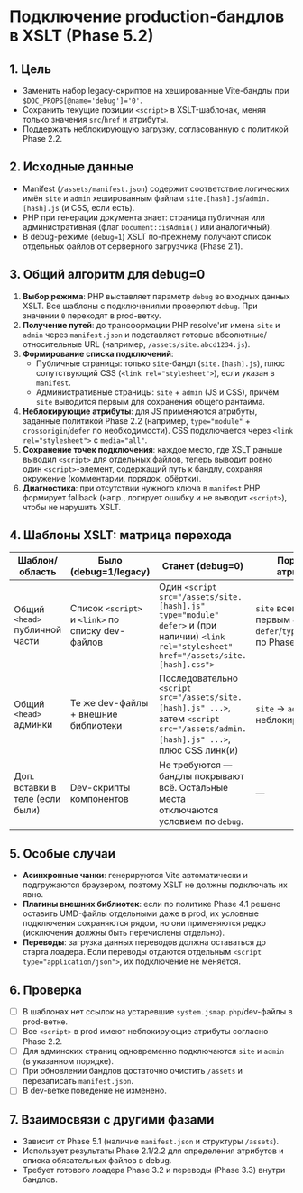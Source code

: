 # Подключение production-бандлов в XSLT (Phase 5.2)

## 1. Цель

- Заменить набор legacy-скриптов на хешированные Vite-бандлы при `$DOC_PROPS[@name='debug']='0'`.
- Сохранить текущие позиции `<script>` в XSLT-шаблонах, меняя только значения `src`/`href` и атрибуты.
- Поддержать неблокирующую загрузку, согласованную с политикой Phase 2.2.

## 2. Исходные данные

- Manifest (`/assets/manifest.json`) содержит соответствие логических имён `site` и `admin` хешированным файлам `site.[hash].js`/`admin.[hash].js` (и CSS, если есть).
- PHP при генерации документа знает: страница публичная или административная (флаг `Document::isAdmin()` или аналогичный).
- В debug-режиме (`debug=1`) XSLT по-прежнему получают список отдельных файлов от серверного загрузчика (Phase 2.1).

## 3. Общий алгоритм для debug=0

1. **Выбор режима**: PHP выставляет параметр `debug` во входных данных XSLT. Все шаблоны с подключениями проверяют `debug`. При значении `0` переходят в prod-ветку.
2. **Получение путей**: до трансформации PHP resolve'ит имена `site` и `admin` через `manifest.json` и подставляет готовые абсолютные/относительные URL (например, `/assets/site.abcd1234.js`).
3. **Формирование списка подключений**:
   - Публичные страницы: только `site`-бандл (`site.[hash].js`), плюс сопутствующий CSS (`<link rel="stylesheet">`), если указан в `manifest`.
   - Административные страницы: `site` + `admin` (JS и CSS), причём `site` выводится первым для сохранения общего рантайма.
4. **Неблокирующие атрибуты**: для JS применяются атрибуты, заданные политикой Phase 2.2 (например, `type="module"` + `crossorigin`/`defer` по необходимости). CSS подключается через `<link rel="stylesheet">` с `media="all"`.
5. **Сохранение точек подключения**: каждое место, где XSLT раньше выводил `<script>` для отдельных файлов, теперь выводит ровно один `<script>`-элемент, содержащий путь к бандлу, сохраняя окружение (комментарии, порядок, обёртки).
6. **Диагностика**: при отсутствии нужного ключа в `manifest` PHP формирует fallback (напр., логирует ошибку и не выводит `<script>`), чтобы не нарушить XSLT.

## 4. Шаблоны XSLT: матрица перехода

| Шаблон/область | Было (debug=1/legacy) | Станет (debug=0) | Порядок/атрибуты |
|----------------|------------------------|------------------|------------------|
| Общий `<head>` публичной части | Список `<script>` и `<link>` по списку dev-файлов | Один `<script src="/assets/site.[hash].js" type="module" defer>` и (при наличии) `<link rel="stylesheet" href="/assets/site.[hash].css">` | `site` всегда первым JS; `defer`/`type="module"` по Phase 2.2 |
| Общий `<head>` админки | Те же dev-файлы + внешние библиотеки | Последовательно `<script src="/assets/site.[hash].js" ...>`, затем `<script src="/assets/admin.[hash].js" ...>`, плюс CSS линк(и) | `site` → `admin`; оба неблокирующие |
| Доп. вставки в теле (если были) | Dev-скрипты компонентов | Не требуются — бандлы покрывают всё. Остальные места отключаются условием по `debug`. | — |

## 5. Особые случаи

- **Асинхронные чанки**: генерируются Vite автоматически и подгружаются браузером, поэтому XSLT не должны подключать их явно.
- **Плагины внешних библиотек**: если по политике Phase 4.1 решено оставить UMD-файлы отдельными даже в prod, их условные подключения сохраняются рядом, но они применяются редко (исключения должны быть перечислены отдельно).
- **Переводы**: загрузка данных переводов должна оставаться до старта лоадера. Если переводы отдаются отдельным `<script type="application/json">`, их подключение не меняется.

## 6. Проверка

- [ ] В шаблонах нет ссылок на устаревшие `system.jsmap.php`/dev-файлы в prod-ветке.
- [ ] Все `<script>` в prod имеют неблокирующие атрибуты согласно Phase 2.2.
- [ ] Для админских страниц одновременно подключаются `site` и `admin` (в указанном порядке).
- [ ] При обновлении бандлов достаточно очистить `/assets` и перезаписать `manifest.json`.
- [ ] В dev-ветке поведение не изменено.

## 7. Взаимосвязи с другими фазами

- Зависит от Phase 5.1 (наличие `manifest.json` и структуры `/assets`).
- Использует результаты Phase 2.1/2.2 для определения атрибутов и списка обязательных файлов в debug.
- Требует готового лоадера Phase 3.2 и переводы (Phase 3.3) внутри бандлов.

